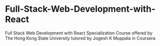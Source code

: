 # Full-Stack-Web-Development-with-React
Full Stack Web Development with React Specialization Course offered by The Hong Kong State University tutored by Jogesh K Muppala in Coursera
